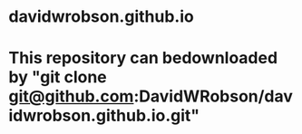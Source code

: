 # davidwrobson.github.io

# This repository can bedownloaded  by "git clone git@github.com:DavidWRobson/davidwrobson.github.io.git"
